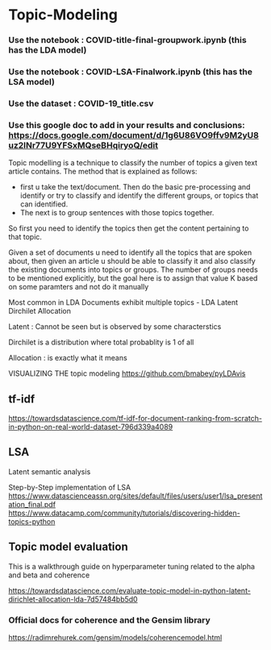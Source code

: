 # Topic-Modeling

### Use the notebook : COVID-title-final-groupwork.ipynb (this has the LDA model)
### Use the notebook : COVID-LSA-Finalwork.ipynb (this has the LSA model)
### Use the dataset : COVID-19_title.csv
### Use this google doc to add in your results and conclusions: https://docs.google.com/document/d/1g6U86VO9ffv9M2yU8uz2INr77U9YFSxMQseBHqiryoQ/edit

Topic modelling is a technique to classify the number of topics a given text article contains.
The method that is explained as follows:
- first u take the text/document. Then do the basic pre-processing and identify or try to classify and identify the different groups, or topics that can identified.
- The next is to group sentences with those topics together.


So first you need to identify the topics then get the content pertaining to that topic.


Given a set of documents u need to identify all the topics that are spoken about, then given an article u should be able to classify it
and also classify the existing documents into topics or groups. The number of groups needs to be mentioned explicitly, but the goal here is to assign that value K based on some paramters and not do it manually

Most common in LDA
Documents exhibit multiple topics - LDA
Latent Dirchilet Allocation

Latent : Cannot be seen but is observed by some characterstics

Dirchilet is a distribution where total probablity is 1 of all

Allocation : is exactly what it means

VISUALIZING THE topic modeling
https://github.com/bmabey/pyLDAvis

## tf-idf
https://towardsdatascience.com/tf-idf-for-document-ranking-from-scratch-in-python-on-real-world-dataset-796d339a4089

## LSA
Latent semantic analysis

Step-by-Step implementation of LSA
https://www.datascienceassn.org/sites/default/files/users/user1/lsa_presentation_final.pdf
https://www.datacamp.com/community/tutorials/discovering-hidden-topics-python

## Topic model evaluation
This is a walkthrough guide on hyperparameter tuning related to the alpha and beta and coherence

https://towardsdatascience.com/evaluate-topic-model-in-python-latent-dirichlet-allocation-lda-7d57484bb5d0

### Official docs for coherence and the Gensim library
https://radimrehurek.com/gensim/models/coherencemodel.html

